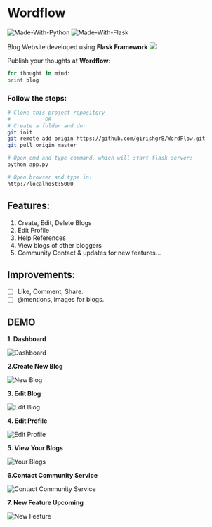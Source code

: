 # Wordflow
![Made-With-Python](https://img.shields.io/badge/Made_with-Python-informational?style=for-the-badge&logo=python)  ![Made-With-Flask](https://img.shields.io/badge/Made_with-Flask-informational?style=for-the-badge&logo=flask)

Blog Website developed using **Flask Framework**
![](https://img.shields.io/github/license/girishgr8/WordFlow)

Publish your thoughts at **Wordflow**:

```python
for thought in mind:
print blog
```

### Follow the steps:
```bash
# Clone this project repository
#           OR
# Create a folder and do: 
git init
git remote add origin https://github.com/girishgr8/WordFlow.git
git pull origin master

# Open cmd and type command, which will start flask server:
python app.py

# Open browser and type in: 
http://localhost:5000
```
 
## Features:
1.  Create, Edit, Delete Blogs
2. Edit Profile
3. Help References
4. View blogs of other bloggers
5. Community Contact & updates for new features...

## Improvements:
- [ ] Like, Comment, Share.
- [ ] @mentions, images for blogs.

## DEMO
**1. Dashboard**

![Dashboard](https://github.com/girishgr8/WordFlow/blob/master/static/images/demos/1.PNG)

**2.Create New Blog**

![New Blog](https://github.com/girishgr8/WordFlow/blob/master/static/images/demos/5.PNG)

**3. Edit Blog**

![Edit Blog](https://github.com/girishgr8/WordFlow/blob/master/static/images/demos/4.PNG)

**4. Edit Profile**

![Edit Profile](https://github.com/girishgr8/WordFlow/blob/master/static/images/demos/3.PNG)

**5. View Your Blogs**

![Your Blogs](https://github.com/girishgr8/WordFlow/blob/master/static/images/demos/2.PNG)

**6.Contact Community Service**

![Contact Community Service](https://github.com/girishgr8/WordFlow/blob/master/static/images/demos/6.PNG)

**7. New Feature Upcoming**

![New Feature](https://github.com/girishgr8/WordFlow/blob/master/static/images/demos/7.PNG)







